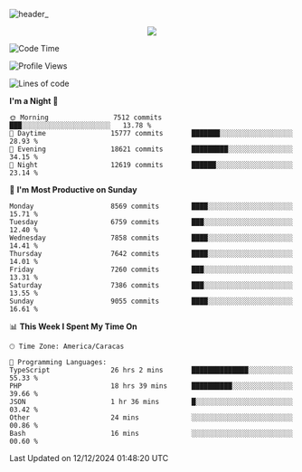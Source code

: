 ![header_](https://github.com/user-attachments/assets/4010d822-ccdc-4198-b608-18c773338d18)


<p align="center">
  <a href="http://www.github.com/thevacs">
    <img src="https://github-readme-streak-stats.herokuapp.com/?user=thevacs&stroke=ffffff&background=1c1917&ring=0891b2&fire=0891b2&currStreakNum=ffffff&currStreakLabel=0891b2&sideNums=ffffff&sideLabels=ffffff&dates=ffffff&hide_border=true" />
  </a>
</p>

<!--START_SECTION:waka-->
![Code Time](http://img.shields.io/badge/Code%20Time-3%2C232%20hrs%2038%20mins-blue)

![Profile Views](http://img.shields.io/badge/Profile%20Views-0-blue)

![Lines of code](https://img.shields.io/badge/From%20Hello%20World%20I%27ve%20Written-5.2%20million%20lines%20of%20code-blue)

**I'm a Night 🦉** 

```text
🌞 Morning                7512 commits        ███░░░░░░░░░░░░░░░░░░░░░░   13.78 % 
🌆 Daytime                15777 commits       ███████░░░░░░░░░░░░░░░░░░   28.93 % 
🌃 Evening                18621 commits       █████████░░░░░░░░░░░░░░░░   34.15 % 
🌙 Night                  12619 commits       ██████░░░░░░░░░░░░░░░░░░░   23.14 % 
```
📅 **I'm Most Productive on Sunday** 

```text
Monday                   8569 commits        ████░░░░░░░░░░░░░░░░░░░░░   15.71 % 
Tuesday                  6759 commits        ███░░░░░░░░░░░░░░░░░░░░░░   12.40 % 
Wednesday                7858 commits        ████░░░░░░░░░░░░░░░░░░░░░   14.41 % 
Thursday                 7642 commits        ████░░░░░░░░░░░░░░░░░░░░░   14.01 % 
Friday                   7260 commits        ███░░░░░░░░░░░░░░░░░░░░░░   13.31 % 
Saturday                 7386 commits        ███░░░░░░░░░░░░░░░░░░░░░░   13.55 % 
Sunday                   9055 commits        ████░░░░░░░░░░░░░░░░░░░░░   16.61 % 
```


📊 **This Week I Spent My Time On** 

```text
🕑︎ Time Zone: America/Caracas

💬 Programming Languages: 
TypeScript               26 hrs 2 mins       ██████████████░░░░░░░░░░░   55.33 % 
PHP                      18 hrs 39 mins      ██████████░░░░░░░░░░░░░░░   39.66 % 
JSON                     1 hr 36 mins        █░░░░░░░░░░░░░░░░░░░░░░░░   03.42 % 
Other                    24 mins             ░░░░░░░░░░░░░░░░░░░░░░░░░   00.86 % 
Bash                     16 mins             ░░░░░░░░░░░░░░░░░░░░░░░░░   00.60 % 
```


 Last Updated on 12/12/2024 01:48:20 UTC
<!--END_SECTION:waka-->
